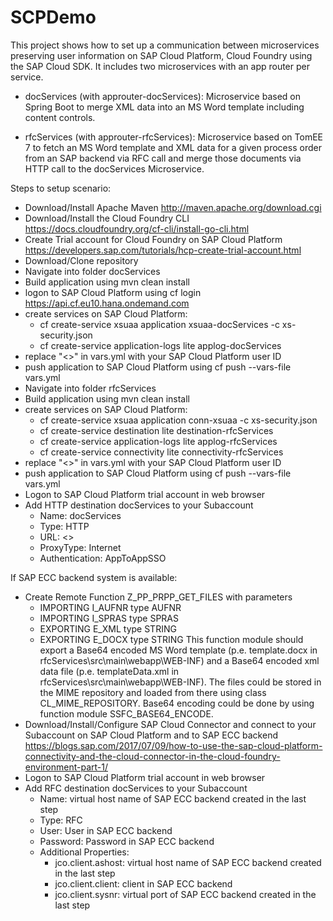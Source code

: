 # SCPDemo
This project shows how to set up a communication between microservices preserving user information on SAP Cloud Platform, Cloud Foundry using the SAP Cloud SDK. It includes two microservices with an app router per service.


  - docServices (with approuter-docServices): Microservice based on Spring Boot to merge XML data into an MS Word template including content controls.
    
  - rfcServices (with approuter-rfcServices): Microservice based on TomEE 7 to fetch an MS Word template and XML data for a given process order from an SAP backend via RFC call and merge those documents via HTTP call to the docServices Microservice.

Steps to setup scenario:
  - Download/Install Apache Maven http://maven.apache.org/download.cgi
  - Download/Install the Cloud Foundry CLI https://docs.cloudfoundry.org/cf-cli/install-go-cli.html
  - Create Trial account for Cloud Foundry on SAP Cloud Platform https://developers.sap.com/tutorials/hcp-create-trial-account.html
  - Download/Clone repository
  - Navigate into folder docServices
  - Build application using mvn clean install
  - logon to SAP Cloud Platform using cf login https://api.cf.eu10.hana.ondemand.com
  - create services on SAP Cloud Platform:
    - cf create-service xsuaa application xsuaa-docServices -c xs-security.json
    - cf create-service application-logs lite applog-docServices
  - replace "<<PUT IN YOUR SAP CP USER ID>>" in vars.yml with your SAP Cloud Platform user ID
  - push application to SAP Cloud Platform using cf push --vars-file vars.yml
  - Navigate into folder rfcServices
  - Build application using mvn clean install
  - create services on SAP Cloud Platform:
    - cf create-service xsuaa application conn-xsuaa -c xs-security.json
    - cf create-service destination lite destination-rfcServices
    - cf create-service application-logs lite applog-rfcServices
    - cf create-service connectivity lite connectivity-rfcServices
  - replace "<<PUT IN YOUR SAP CP USER ID>>" in vars.yml with your SAP Cloud Platform user ID
  - push application to SAP Cloud Platform using cf push --vars-file vars.yml
  - Logon to SAP Cloud Platform trial account in web browser
  - Add HTTP destination docServices to your Subaccount
    - Name: docServices
    - Type: HTTP
    - URL: <<URL to your docServices application on SAP Cloud Platform>>
    - ProxyType: Internet
    - Authentication: AppToAppSSO

If SAP ECC backend system is available:
  - Create Remote Function Z_PP_PRPP_GET_FILES with parameters
    - IMPORTING I_AUFNR type AUFNR
    - IMPORTING I_SPRAS type SPRAS
    - EXPORTING E_XML type STRING
    - EXPORTING E_DOCX type STRING
    This function module should export a Base64 encoded MS Word template (p.e. template.docx in rfcServices\src\main\webapp\WEB-INF) and a Base64 encoded xml data file (p.e. templateData.xml in rfcServices\src\main\webapp\WEB-INF). The files could be stored in the MIME repository and loaded from there using class CL_MIME_REPOSITORY. Base64 encoding could be done by using function module SSFC_BASE64_ENCODE.
  - Download/Install/Configure SAP Cloud Connector and connect to your Subaccount on SAP Cloud Platform and to SAP ECC backend https://blogs.sap.com/2017/07/09/how-to-use-the-sap-cloud-platform-connectivity-and-the-cloud-connector-in-the-cloud-foundry-environment-part-1/
  - Logon to SAP Cloud Platform trial account in web browser
  - Add RFC destination docServices to your Subaccount
    - Name: virtual host name of SAP ECC backend created in the last step
    - Type: RFC
    - User: User in SAP ECC backend
    - Password: Password in SAP ECC backend
    - Additional Properties:
      - jco.client.ashost: virtual host name of SAP ECC backend created in the last step
      - jco.client.client: client in SAP ECC backend
      - jco.client.sysnr: virtual port of SAP ECC backend created in the last step

